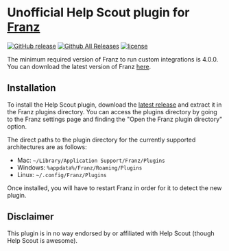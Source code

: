 # Unofficial Help Scout plugin for [Franz](http://meetfranz.com/)

[![GitHub release](https://img.shields.io/github/release/Section214/franz-help-scout.svg)](https://github.com/Section214/franz-help-scout/releases/latest)
[![Github All Releases](https://img.shields.io/github/downloads/Section214/franz-help-scout/total.svg)](https://github.com/Section214/franz-help-scout/releases/latest)
[![license](https://img.shields.io/github/license/Section214/franz-help-scout.svg)](https://github.com/Section214/franz-help-scout/blob/master/LICENSE)

The minimum required version of Franz to run custom integrations is 4.0.0. You can download the latest version of Franz [here](http://meetfranz.com/#download).

## Installation

To install the Help Scout plugin, download the [latest release](https://github.com/Section214/franz-help-scout/releases/latest) and extract it in the Franz plugins directory. You can access the plugins directory by going to the Franz settings page and finding the "Open the Franz plugin directory" option.

The direct paths to the plugin directory for the currently supported architectures are as follows:

 * Mac: `~/Library/Application Support/Franz/Plugins`
 * Windows: `%appdata%/Franz/Roaming/Plugins`
 * Linux: `~/.config/Franz/Plugins`

Once installed, you will have to restart Franz in order for it to detect the new plugin.

## Disclaimer

This plugin is in no way endorsed by or affiliated with Help Scout (though Help Scout is awesome).
